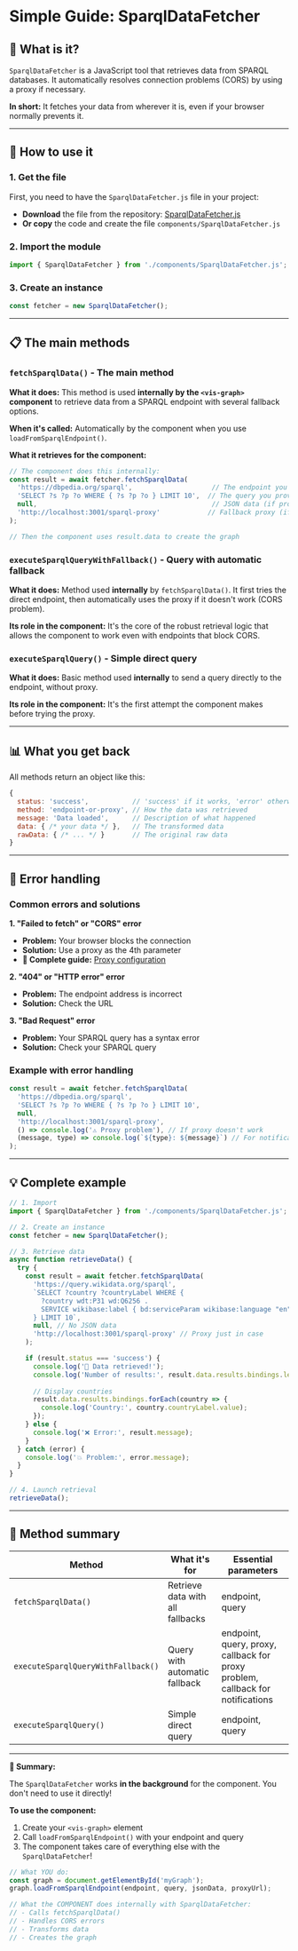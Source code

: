 # Simple Guide: SparqlDataFetcher

## 🎯 What is it?

`SparqlDataFetcher` is a JavaScript tool that retrieves data from SPARQL databases. It automatically resolves connection problems (CORS) by using a proxy if necessary.

**In short:** It fetches your data from wherever it is, even if your browser normally prevents it.

---

## 🚀 How to use it

### 1. Get the file
First, you need to have the `SparqlDataFetcher.js` file in your project:
- **Download** the file from the repository: [SparqlDataFetcher.js](https://github.com/Ye4hL0w/test-visualisator/blob/main/components/SparqlDataFetcher.js)
- **Or copy** the code and create the file `components/SparqlDataFetcher.js`

### 2. Import the module
```javascript
import { SparqlDataFetcher } from './components/SparqlDataFetcher.js';
```

### 3. Create an instance
```javascript
const fetcher = new SparqlDataFetcher();
```

---

## 📋 The main methods

### `fetchSparqlData()` - The main method

**What it does:** This method is used **internally by the `<vis-graph>` component** to retrieve data from a SPARQL endpoint with several fallback options.

**When it's called:** Automatically by the component when you use `loadFromSparqlEndpoint()`.

**What it retrieves for the component:**
```javascript
// The component does this internally:
const result = await fetcher.fetchSparqlData(
  'https://dbpedia.org/sparql',                    // The endpoint you provide
  'SELECT ?s ?p ?o WHERE { ?s ?p ?o } LIMIT 10',  // The query you provide
  null,                                            // JSON data (if provided)
  'http://localhost:3001/sparql-proxy'            // Fallback proxy (if provided)
);

// Then the component uses result.data to create the graph
```

### `executeSparqlQueryWithFallback()` - Query with automatic fallback

**What it does:** Method used **internally** by `fetchSparqlData()`. It first tries the direct endpoint, then automatically uses the proxy if it doesn't work (CORS problem).

**Its role in the component:** It's the core of the robust retrieval logic that allows the component to work even with endpoints that block CORS.

### `executeSparqlQuery()` - Simple direct query

**What it does:** Basic method used **internally** to send a query directly to the endpoint, without proxy.

**Its role in the component:** It's the first attempt the component makes before trying the proxy.

---

## 📊 What you get back

All methods return an object like this:

```javascript
{
  status: 'success',           // 'success' if it works, 'error' otherwise
  method: 'endpoint-or-proxy', // How the data was retrieved
  message: 'Data loaded',      // Description of what happened
  data: { /* your data */ },   // The transformed data
  rawData: { /* ... */ }       // The original raw data
}
```

---

## 🚨 Error handling

### Common errors and solutions

**1. "Failed to fetch" or "CORS" error**
- **Problem:** Your browser blocks the connection
- **Solution:** Use a proxy as the 4th parameter
- **📖 Complete guide:** [Proxy configuration](https://github.com/Ye4hL0w/test-visualisator/blob/main/docs/proxy-setup.md)

**2. "404" or "HTTP error" error**
- **Problem:** The endpoint address is incorrect
- **Solution:** Check the URL

**3. "Bad Request" error**
- **Problem:** Your SPARQL query has a syntax error
- **Solution:** Check your SPARQL query

### Example with error handling
```javascript
const result = await fetcher.fetchSparqlData(
  'https://dbpedia.org/sparql',
  'SELECT ?s ?p ?o WHERE { ?s ?p ?o } LIMIT 10',
  null,
  'http://localhost:3001/sparql-proxy',
  () => console.log('⚠️ Proxy problem'), // If proxy doesn't work
  (message, type) => console.log(`${type}: ${message}`) // For notifications
);
```

---

## 💡 Complete example

```javascript
// 1. Import
import { SparqlDataFetcher } from './components/SparqlDataFetcher.js';

// 2. Create an instance
const fetcher = new SparqlDataFetcher();

// 3. Retrieve data
async function retrieveData() {
  try {
    const result = await fetcher.fetchSparqlData(
      'https://query.wikidata.org/sparql',
      `SELECT ?country ?countryLabel WHERE {
        ?country wdt:P31 wd:Q6256 .
        SERVICE wikibase:label { bd:serviceParam wikibase:language "en" }
      } LIMIT 10`,
      null, // No JSON data
      'http://localhost:3001/sparql-proxy' // Proxy just in case
    );

    if (result.status === 'success') {
      console.log('🎉 Data retrieved!');
      console.log('Number of results:', result.data.results.bindings.length);
      
      // Display countries
      result.data.results.bindings.forEach(country => {
        console.log('Country:', country.countryLabel.value);
      });
    } else {
      console.log('❌ Error:', result.message);
    }
  } catch (error) {
    console.log('💥 Problem:', error.message);
  }
}

// 4. Launch retrieval
retrieveData();
```

---

## 📖 Method summary

| Method | What it's for | Essential parameters |
|---------|----------------|----------------------|
| `fetchSparqlData()` | Retrieve data with all fallbacks | endpoint, query |
| `executeSparqlQueryWithFallback()` | Query with automatic fallback | endpoint, query, proxy, callback for proxy problem, callback for notifications |
| `executeSparqlQuery()` | Simple direct query | endpoint, query |

---

**🎯 Summary:**

The `SparqlDataFetcher` works **in the background** for the component. You don't need to use it directly! 

**To use the component:**
1. Create your `<vis-graph>` element 
2. Call `loadFromSparqlEndpoint()` with your endpoint and query
3. The component takes care of everything else with the `SparqlDataFetcher`!

```javascript
// What YOU do:
const graph = document.getElementById('myGraph');
graph.loadFromSparqlEndpoint(endpoint, query, jsonData, proxyUrl);

// What the COMPONENT does internally with SparqlDataFetcher:
// - Calls fetchSparqlData()
// - Handles CORS errors
// - Transforms data
// - Creates the graph
``` 